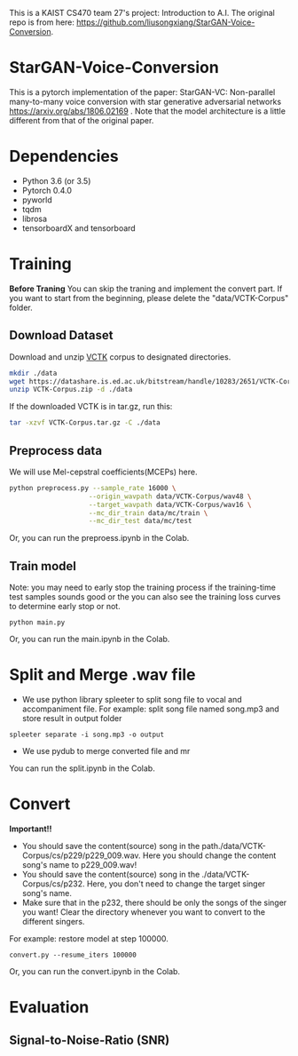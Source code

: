 This is a KAIST CS470 team 27's project: Introduction to A.I. The original repo is from here: https://github.com/liusongxiang/StarGAN-Voice-Conversion.


# StarGAN-Voice-Conversion
This is a pytorch implementation of the paper: StarGAN-VC: Non-parallel many-to-many voice conversion with star generative adversarial networks  https://arxiv.org/abs/1806.02169 .
Note that the model architecture is a little different from that of the original paper.

# Dependencies
* Python 3.6 (or 3.5)
* Pytorch 0.4.0
* pyworld
* tqdm
* librosa
* tensorboardX and tensorboard


# Training

**Before Traning**
You can skip the traning and implement the convert part. If you want to start from the beginning, please delete the "data/VCTK-Corpus" folder.


## Download Dataset

Download and unzip [VCTK](https://homepages.inf.ed.ac.uk/jyamagis/page3/page58/page58.html) corpus to designated directories.

```bash
mkdir ./data
wget https://datashare.is.ed.ac.uk/bitstream/handle/10283/2651/VCTK-Corpus.zip?sequence=2&isAllowed=y
unzip VCTK-Corpus.zip -d ./data
```
If the downloaded VCTK is in tar.gz, run this:

```bash
tar -xzvf VCTK-Corpus.tar.gz -C ./data
```

## Preprocess data

We will use Mel-cepstral coefficients(MCEPs) here.

```bash
python preprocess.py --sample_rate 16000 \
                    --origin_wavpath data/VCTK-Corpus/wav48 \
                    --target_wavpath data/VCTK-Corpus/wav16 \
                    --mc_dir_train data/mc/train \
                    --mc_dir_test data/mc/test
```


Or, you can run the preproess.ipynb in the Colab.


## Train model

Note: you may need to early stop the training process if the training-time test samples sounds good or the you can also see the training loss curves to determine early stop or not.

```
python main.py
```


Or, you can run the main.ipynb in the Colab.


# Split and Merge .wav file

- We use python library spleeter to split song file to vocal and accompaniment file.
For example: split song file named song.mp3 and store result in output folder
```
spleeter separate -i song.mp3 -o output
```
- We use pydub to merge converted file and mr


You can run the split.ipynb in the Colab.


# Convert

**Important!!**
* You should save the content(source) song in the path./data/VCTK-Corpus/cs/p229/p229_009.wav. Here you should change the content song's name to p229_009.wav! 
* You should save the content(source) song in the ./data/VCTK-Corpus/cs/p232. Here, you don't need to change the target singer song's name. 
* Make sure that in the p232, there should be only the songs of the singer you want! Clear the directory whenever you want to convert to the different singers.


For example: restore model at step 100000.

```
convert.py --resume_iters 100000
```


Or, you can run the convert.ipynb in the Colab.




# Evaluation

## Signal-to-Noise-Ratio (SNR)

